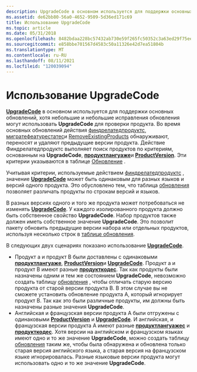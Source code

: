 ```yaml
---
description: UpgradeCode в основном используется для поддержки основных обновлений, хотя небольшие и небольшие исправления обновления могут использовать UpgradeCode для проверки продукта.
ms.assetid: de62bb80-56a0-4652-9509-5d36ed171c69
title: Использование UpgradeCode
ms.topic: article
ms.date: 05/31/2018
ms.openlocfilehash: 8482bdaa228bc57432ab730e59f265fc50352c3a63ed29f75ee0a63c65c201ab
ms.sourcegitcommit: e858bbe701567d4583c50a11326e42d7ea51804b
ms.translationtype: MT
ms.contentlocale: ru-RU
ms.lasthandoff: 08/11/2021
ms.locfileid: "120039094"
---
```

# <a name="using-an-upgradecode"></a>Использование UpgradeCode

[**UpgradeCode**](upgradecode.md) в основном используется для поддержки основных обновлений, хотя небольшие и небольшие исправления обновления могут использовать **UpgradeCode** для проверки продукта. Во время основных обновлений действия [финдрелатедпродуктс](findrelatedproducts-action.md), [мигратефеатурестатес](migratefeaturestates-action.md)и [RemoveExistingProducts](removeexistingproducts-action.md) обнаруживают, переносят и удаляют предыдущие версии продукта. Действие Финдрелатедпродуктс выполняет поиск продуктов по критериям, основанным на **UpgradeCode**, [**продуктлангуаже**](productlanguage.md)и [**ProductVersion**](productversion.md). Эти критерии указываются в таблице [Обновление](upgrade-table.md) .

Учитывая критерии, используемые действием [финдрелатедпродуктс](findrelatedproducts-action.md) , значение [**UpgradeCode**](upgradecode.md) может быть одинаковым для разных языков и версий одного продукта. Это обусловлено тем, что таблица [обновления](upgrade-table.md) позволяет различать продукты по строкам версий и языков.

В разных версиях одного и того же продукта может потребоваться не изменять [**UpgradeCode**](upgradecode.md). У каждого изолированного продукта должно быть собственное свойство **UpgradeCode**. Набор продуктов также должен иметь собственное значение **UpgradeCode**. Это позволит пакету обновить предыдущие версии набора или отдельных продуктов, используя несколько строк в [таблице обновления](upgrade-table.md).

В следующих двух сценариях показано использование [**UpgradeCode**](upgradecode.md).

-   Продукт а и продукт B были доставлены с одинаковыми [**продуктлангуаже**](productlanguage.md), [**ProductVersion**](productversion.md)и [**UpgradeCode**](upgradecode.md). Продукт а и продукт B имеют разные [**продукткодес**](productcode.md). Так как продукты были назначены одним и тем же состоянием **UpgradeCode**, невозможно создать таблицу [обновления](upgrade-table.md) , чтобы отличать старую версию продукта от старой версии продукта B. В этом случае вы не сможете установить обновление продукта A, который игнорирует продукт B. Так как это были различные продукты, им должны быть назначены разные значения **UpgradeCode**.
-   Английская и французская версии продукта A были отгружены с одинаковыми [**ProductVersion**](productversion.md) и [**UpgradeCode**](upgradecode.md). И английская, и французская версии продукта A имеют разные [**продуктлангуажес**](productlanguage.md) и [**продукткодес**](productcode.md). Хотя версии на английском и французском языках имеют одно и то же значение **UpgradeCode**, можно создать таблицу [обновления](upgrade-table.md) таким же, чтобы была обнаружена и обновлена только старая версия английского языка, а старая версия на французском языке игнорировалась. Разные языковые версии продукта могут использовать одно и то же значение **UpgradeCode**.

 

 



